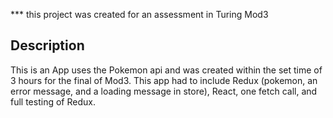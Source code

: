*** this project was created for an assessment in Turing Mod3

## Description

This is an App uses the Pokemon api and was created within the set time of 3 hours for the final of Mod3. This app had to include Redux (pokemon, an error message, and a loading message in store), React, one fetch call, and full testing of Redux.
